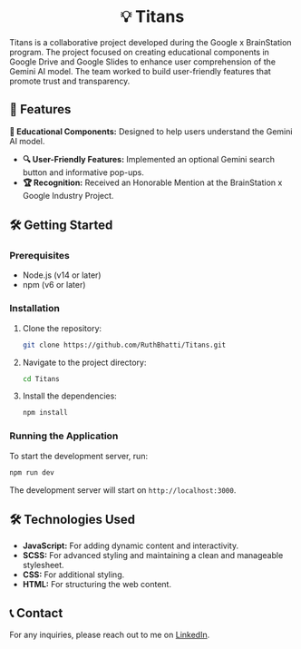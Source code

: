 <div align="center">
  <h1>💡 Titans</h1>
</div>

Titans is a collaborative project developed during the Google x BrainStation program. The project focused on creating educational components in Google Drive and Google Slides to enhance user comprehension of the Gemini AI model. The team worked to build user-friendly features that promote trust and transparency.

## 🚀 Features

**📘 Educational Components:** Designed to help users understand the Gemini AI model.
- **🔍 User-Friendly Features:** Implemented an optional Gemini search button and informative pop-ups.
- **🏆 Recognition:** Received an Honorable Mention at the BrainStation x Google Industry Project.

## 🛠️ Getting Started

### Prerequisites

- Node.js (v14 or later)
- npm (v6 or later)

### Installation

1. Clone the repository:
   ```bash
   git clone https://github.com/RuthBhatti/Titans.git
   ```
2. Navigate to the project directory:
   ```bash
   cd Titans
   ```
3. Install the dependencies:
   ```bash
   npm install
   ```

### Running the Application

To start the development server, run:
```bash
npm run dev
```
The development server will start on `http://localhost:3000`.

## 🛠️ Technologies Used

- **JavaScript:** For adding dynamic content and interactivity.
- **SCSS:** For advanced styling and maintaining a clean and manageable stylesheet.
- **CSS:** For additional styling.
- **HTML:** For structuring the web content.

## 📞 Contact

For any inquiries, please reach out to me on [LinkedIn](https://www.linkedin.com/in/ruth-bhatti/).
